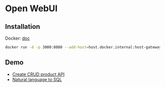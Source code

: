 # Open WebUI

## Installation

Docker: [doc](https://docs.openwebui.com/)

```bash
docker run -d -p 3000:8080 --add-host=host.docker.internal:host-gateway -v open-webui:/app/backend/data --name open-webui --restart always ghcr.io/open-webui/open-webui:main
```

## Demo

- [Create CRUD product API](/2.open-webui/demo/crud_api.md)
- [Natural language to SQL](/2.open-webui/demo/write_sql.md)
